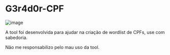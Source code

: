 # G3r4d0r-CPF
![image](https://github.com/carlosalbertotuma/G3r4d0r-CPF/assets/13341724/d380c92d-42a3-4f10-a984-d11d72352d1f)


A tool foi desenvolvida para ajudar na criação de wordlist de CPFs, use com sabedoria.

Não me responsabilizo pelo mau uso da tool.
